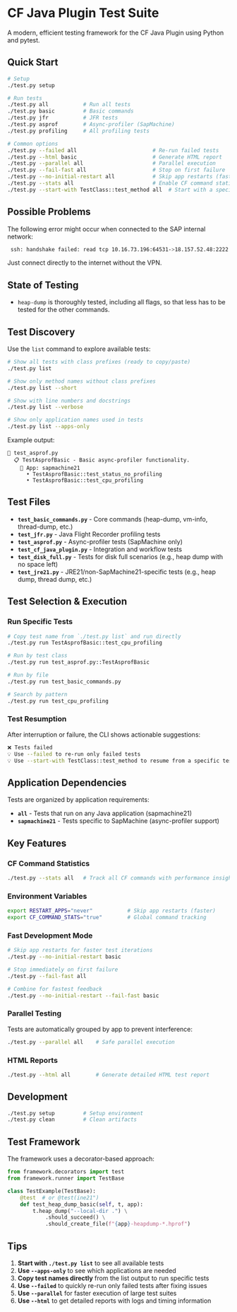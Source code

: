 # CF Java Plugin Test Suite

A modern, efficient testing framework for the CF Java Plugin using Python and pytest.

## Quick Start

```bash
# Setup
./test.py setup

# Run tests
./test.py all           # Run all tests
./test.py basic         # Basic commands
./test.py jfr           # JFR tests
./test.py asprof        # Async-profiler (SapMachine)
./test.py profiling     # All profiling tests

# Common options
./test.py --failed all                        # Re-run failed tests
./test.py --html basic                        # Generate HTML report
./test.py --parallel all                      # Parallel execution
./test.py --fail-fast all                     # Stop on first failure
./test.py --no-initial-restart all            # Skip app restarts (faster)
./test.py --stats all                         # Enable CF command statistics
./test.py --start-with TestClass::test_method all  # Start with a specific test (inclusive)
```

## Possible Problems

The following error might occur when connected to the SAP internal network:

```sh
 ssh: handshake failed: read tcp 10.16.73.196:64531->18.157.52.48:2222: read: connection reset by peer
```

Just connect directly to the internet without the VPN.

## State of Testing

- `heap-dump` is thoroughly tested, including all flags, so that less has to be tested for the other commands.

## Test Discovery

Use the `list` command to explore available tests:

```bash
# Show all tests with class prefixes (ready to copy/paste)
./test.py list

# Show only method names without class prefixes
./test.py list --short

# Show with line numbers and docstrings
./test.py list --verbose

# Show only application names used in tests
./test.py list --apps-only
```

Example output:

```text
📁 test_asprof.py
  📋 TestAsprofBasic - Basic async-profiler functionality.
    🎯 App: sapmachine21
      • TestAsprofBasic::test_status_no_profiling
      • TestAsprofBasic::test_cpu_profiling
```

## Test Files

- **`test_basic_commands.py`** - Core commands (heap-dump, vm-info, thread-dump, etc.)
- **`test_jfr.py`** - Java Flight Recorder profiling tests
- **`test_asprof.py`** - Async-profiler tests (SapMachine only)
- **`test_cf_java_plugin.py`** - Integration and workflow tests
- **`test_disk_full.py`** - Tests for disk full scenarios (e.g., heap dump with no space left)
- **`test_jre21.py`** - JRE21/non-SapMachine21-specific tests (e.g., heap dump, thread dump, etc.)

## Test Selection & Execution

### Run Specific Tests

```bash
# Copy test name from `./test.py list` and run directly
./test.py run TestAsprofBasic::test_cpu_profiling

# Run by test class
./test.py run test_asprof.py::TestAsprofBasic

# Run by file
./test.py run test_basic_commands.py

# Search by pattern
./test.py run test_cpu_profiling
```

### Test Resumption

After interruption or failure, the CLI shows actionable suggestions:

```bash
❌ Tests failed
💡 Use --failed to re-run only failed tests
💡 Use --start-with TestClass::test_method to resume from a specific test (inclusive)
```

## Application Dependencies

Tests are organized by application requirements:

- **`all`** - Tests that run on any Java application (sapmachine21)
- **`sapmachine21`** - Tests specific to SapMachine (async-profiler support)

## Key Features

### CF Command Statistics

```bash
./test.py --stats all   # Track all CF commands with performance insights
```

### Environment Variables

```bash
export RESTART_APPS="never"           # Skip app restarts (faster)
export CF_COMMAND_STATS="true"        # Global command tracking
```

### Fast Development Mode

```bash
# Skip app restarts for faster test iterations
./test.py --no-initial-restart basic

# Stop immediately on first failure
./test.py --fail-fast all

# Combine for fastest feedback
./test.py --no-initial-restart --fail-fast basic
```

### Parallel Testing

Tests are automatically grouped by app to prevent interference:

```bash
./test.py --parallel all    # Safe parallel execution
```

### HTML Reports

```bash
./test.py --html all        # Generate detailed HTML test report
```

## Development

```bash
./test.py setup         # Setup environment
./test.py clean         # Clean artifacts
```

## Test Framework

The framework uses a decorator-based approach:

```python
from framework.decorators import test
from framework.runner import TestBase

class TestExample(TestBase):
    @test  # or @test(ine21")
    def test_heap_dump_basic(self, t, app):
        t.heap_dump("--local-dir .") \
            .should_succeed() \
            .should_create_file(f"{app}-heapdump-*.hprof")
```

## Tips

1. **Start with `./test.py list`** to see all available tests
2. **Use `--apps-only`** to see which applications are needed
3. **Copy test names directly** from the list output to run specific tests
4. **Use `--failed`** to quickly re-run only failed tests after fixing issues
5. **Use `--parallel`** for faster execution of large test suites
6. **Use `--html`** to get detailed reports with logs and timing information
